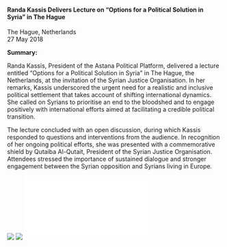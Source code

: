 <h4>Randa Kassis Delivers Lecture on “Options for a Political Solution in Syria” in The Hague</h4>

The Hague, Netherlands  
27 May 2018

<b>Summary:</b>

Randa Kassis, President of the Astana Political Platform, delivered a lecture entitled “Options for a Political Solution in Syria” in The Hague, the Netherlands, at the invitation of the Syrian Justice Organisation. In her remarks, Kassis underscored the urgent need for a realistic and inclusive political settlement that takes account of shifting international dynamics. She called on Syrians to prioritise an end to the bloodshed and to engage positively with international efforts aimed at facilitating a credible political transition.

The lecture concluded with an open discussion, during which Kassis responded to questions and interventions from the audience. In recognition of her ongoing political efforts, she was presented with a commemorative shield by Qutaiba Al-Qutait, President of the Syrian Justice Organisation. Attendees stressed the importance of sustained dialogue and stronger engagement between the Syrian opposition and Syrians living in Europe.

![](23.JPG)
![](24.jpeg)
![](25.pdf)
<p></p>
